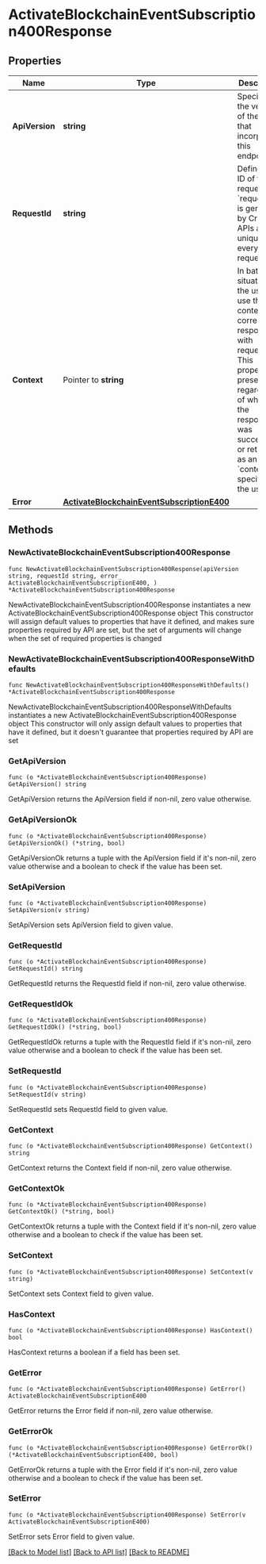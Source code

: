 # ActivateBlockchainEventSubscription400Response

## Properties

Name | Type | Description | Notes
------------ | ------------- | ------------- | -------------
**ApiVersion** | **string** | Specifies the version of the API that incorporates this endpoint. | 
**RequestId** | **string** | Defines the ID of the request. The &#x60;requestId&#x60; is generated by Crypto APIs and it&#39;s unique for every request. | 
**Context** | Pointer to **string** | In batch situations the user can use the context to correlate responses with requests. This property is present regardless of whether the response was successful or returned as an error. &#x60;context&#x60; is specified by the user. | [optional] 
**Error** | [**ActivateBlockchainEventSubscriptionE400**](ActivateBlockchainEventSubscriptionE400.md) |  | 

## Methods

### NewActivateBlockchainEventSubscription400Response

`func NewActivateBlockchainEventSubscription400Response(apiVersion string, requestId string, error_ ActivateBlockchainEventSubscriptionE400, ) *ActivateBlockchainEventSubscription400Response`

NewActivateBlockchainEventSubscription400Response instantiates a new ActivateBlockchainEventSubscription400Response object
This constructor will assign default values to properties that have it defined,
and makes sure properties required by API are set, but the set of arguments
will change when the set of required properties is changed

### NewActivateBlockchainEventSubscription400ResponseWithDefaults

`func NewActivateBlockchainEventSubscription400ResponseWithDefaults() *ActivateBlockchainEventSubscription400Response`

NewActivateBlockchainEventSubscription400ResponseWithDefaults instantiates a new ActivateBlockchainEventSubscription400Response object
This constructor will only assign default values to properties that have it defined,
but it doesn't guarantee that properties required by API are set

### GetApiVersion

`func (o *ActivateBlockchainEventSubscription400Response) GetApiVersion() string`

GetApiVersion returns the ApiVersion field if non-nil, zero value otherwise.

### GetApiVersionOk

`func (o *ActivateBlockchainEventSubscription400Response) GetApiVersionOk() (*string, bool)`

GetApiVersionOk returns a tuple with the ApiVersion field if it's non-nil, zero value otherwise
and a boolean to check if the value has been set.

### SetApiVersion

`func (o *ActivateBlockchainEventSubscription400Response) SetApiVersion(v string)`

SetApiVersion sets ApiVersion field to given value.


### GetRequestId

`func (o *ActivateBlockchainEventSubscription400Response) GetRequestId() string`

GetRequestId returns the RequestId field if non-nil, zero value otherwise.

### GetRequestIdOk

`func (o *ActivateBlockchainEventSubscription400Response) GetRequestIdOk() (*string, bool)`

GetRequestIdOk returns a tuple with the RequestId field if it's non-nil, zero value otherwise
and a boolean to check if the value has been set.

### SetRequestId

`func (o *ActivateBlockchainEventSubscription400Response) SetRequestId(v string)`

SetRequestId sets RequestId field to given value.


### GetContext

`func (o *ActivateBlockchainEventSubscription400Response) GetContext() string`

GetContext returns the Context field if non-nil, zero value otherwise.

### GetContextOk

`func (o *ActivateBlockchainEventSubscription400Response) GetContextOk() (*string, bool)`

GetContextOk returns a tuple with the Context field if it's non-nil, zero value otherwise
and a boolean to check if the value has been set.

### SetContext

`func (o *ActivateBlockchainEventSubscription400Response) SetContext(v string)`

SetContext sets Context field to given value.

### HasContext

`func (o *ActivateBlockchainEventSubscription400Response) HasContext() bool`

HasContext returns a boolean if a field has been set.

### GetError

`func (o *ActivateBlockchainEventSubscription400Response) GetError() ActivateBlockchainEventSubscriptionE400`

GetError returns the Error field if non-nil, zero value otherwise.

### GetErrorOk

`func (o *ActivateBlockchainEventSubscription400Response) GetErrorOk() (*ActivateBlockchainEventSubscriptionE400, bool)`

GetErrorOk returns a tuple with the Error field if it's non-nil, zero value otherwise
and a boolean to check if the value has been set.

### SetError

`func (o *ActivateBlockchainEventSubscription400Response) SetError(v ActivateBlockchainEventSubscriptionE400)`

SetError sets Error field to given value.



[[Back to Model list]](../README.md#documentation-for-models) [[Back to API list]](../README.md#documentation-for-api-endpoints) [[Back to README]](../README.md)


